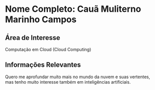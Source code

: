 # Nome Completo: Cauã Muliterno Marinho Campos

## Área de Interesse
Computação em Cloud (Cloud Computing)

## Informações Relevantes
Quero me aprofundar muito mais no mundo da nuvem e suas vertentes, mas tenho muito interesse também em inteligências artificiais.
